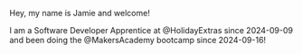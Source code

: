 Hey, my name is Jamie and welcome!

I am a Software Developer Apprentice at @HolidayExtras since 2024-09-09 and been doing the @MakersAcademy bootcamp since 2024-09-16!